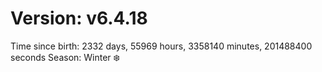 # Version: v6.4.18
Time since birth: 2332 days, 55969 hours, 3358140 minutes, 201488400 seconds
Season: Winter ❄️
